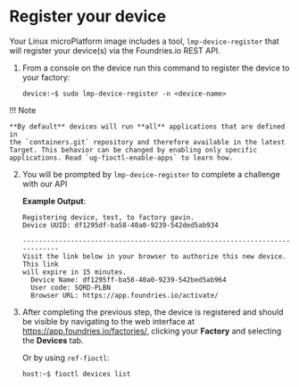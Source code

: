 # Register your device

Your Linux microPlatform image includes a tool, `lmp-device-register`
that will register your device(s) via the Foundries.io REST API.

1.  From a console on the device run this command to register the device
    to your factory:

        device:~$ sudo lmp-device-register -n <device-name>

!!! Note

    **By default** devices will run **all** applications that are defined in
    the `containers.git` repository and therefore available in the latest
    Target. This behavior can be changed by enabling only specific
    applications. Read `ug-fioctl-enable-apps` to learn how.

2.  You will be prompted by `lmp-device-register` to complete a
    challenge with our API

    **Example Output**:

        Registering device, test, to factory gavin.
        Device UUID: df1295df-ba58-40a0-9239-542ded5ab934
        
        ----------------------------------------------------------------------------
        Visit the link below in your browser to authorize this new device. This link
        will expire in 15 minutes.
          Device Name: df1295ff-ba58-40a0-9239-542bed5ab964
          User code: SQRD-PLBN
          Browser URL: https://app.foundries.io/activate/

3.  After completing the previous step, the device is registered and
    should be visible by navigating to the web interface at
    <https://app.foundries.io/factories/>, clicking your **Factory** and
    selecting the **Devices** tab.

    Or by using `ref-fioctl`:

        host:~$ fioctl devices list
